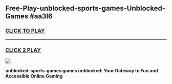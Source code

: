 
## Free-Play-unblocked-sports-games-Unblocked-Games #aa3l6
<h3>
<a href="https://news.freeplayer.one?title=unblocked-sports-games&ref=8M">CLICK TO PLAY</a></h3>
<hr>

<h3>
<a href="https://news.freeplayer.one?title=unblocked-sports-games&ref=8M">CLICK 2 PLAY</a>
  
</h3>

<a href="https://news.freeplayer.one?title=unblocked-sports-games&ref=8M"><img src="https://clearcache.store/games.png"></a>


**unblocked-sports-games games unblocked: Your Gateway to Fun and Accessible Online Gaming**
